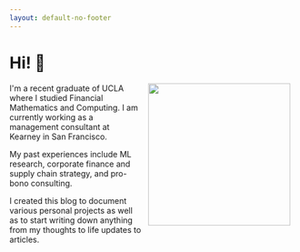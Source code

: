 ```yaml
---
layout: default-no-footer
---
```


# Hi! 👋 

<img align="right" src="{{ site.baseurl }}/images/pfp.jpg" width="250" style="margin: 0px 10px 0px 10px;" class="rounded-corners" />

I'm a recent graduate of UCLA where I studied Financial Mathematics and Computing. I am currently working as a management consultant at Kearney in San Francisco. 

My past experiences include ML research, corporate finance and supply chain strategy, and pro-bono consulting.

I created this blog to document various personal projects as well as to start writing down anything from my thoughts to life updates to articles. 
